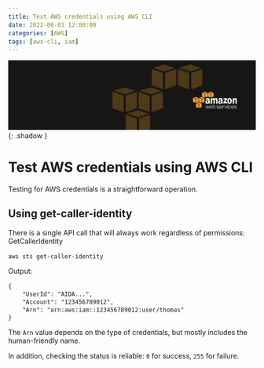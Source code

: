 ```yaml
---
title: Test AWS credentials using AWS CLI
date: 2022-06-01 12:00:00
categories: [AWS]
tags: [aws-cli, iam]
---
```

<script defer data-domain="senad-d.github.io" src="https://plus.seki.ink/js/script.js"></script>
![](https://github.com/senad-d/senad-d.github.io/blob/main/_media/images/backgroun.png?raw=true){: .shadow }

# Test AWS credentials using AWS CLI
Testing for AWS credentials is a straightforward operation.

## Using get-caller-identity
There is a single API call that will always work regardless of permissions: GetCallerIdentity
```shell
aws sts get-caller-identity
```

Output:
```shell
{
    "UserId": "AIDA...",
    "Account": "123456789012",
    "Arn": "arn:aws:iam::123456789012:user/thomas"
}
```

The `Arn` value depends on the type of credentials, but mostly includes the human-friendly name.

In addition, checking the status is reliable: `0` for success, `255` for failure.